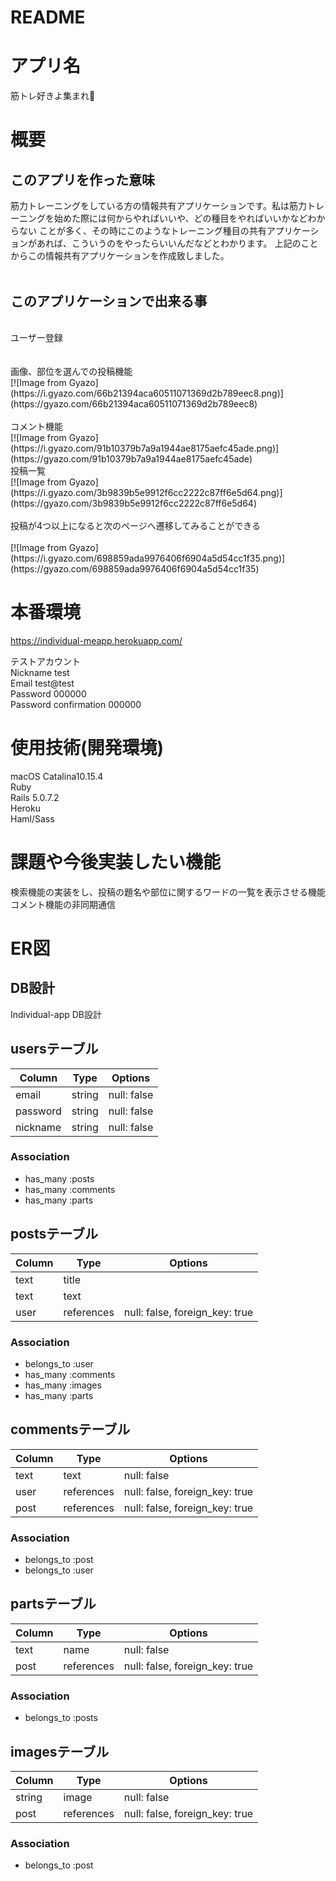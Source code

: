 # README

# アプリ名
筋トレ好きよ集まれ💪

# 概要
## このアプリを作った意味
筋力トレーニングをしている方の情報共有アプリケーションです。私は筋力トレーニングを始めた際には何からやればいいや、どの種目をやればいいかなどわからない
ことが多く、その時にこのようなトレーニング種目の共有アプリケーションがあれば、こういうのをやったらいいんだなどとわかります。
上記のことからこの情報共有アプリケーションを作成致しました。
<br>
<br>

## このアプリケーションで出来る事
<br>
ユーザー登録
<br>
<br>
<br>
画像、部位を選んでの投稿機能
<br>
[![Image from Gyazo](https://i.gyazo.com/66b21394aca60511071369d2b789eec8.png)](https://gyazo.com/66b21394aca60511071369d2b789eec8)
<br>
<br>
コメント機能
<br>
[![Image from Gyazo](https://i.gyazo.com/91b10379b7a9a1944ae8175aefc45ade.png)](https://gyazo.com/91b10379b7a9a1944ae8175aefc45ade)
<br>
投稿一覧
<br>
[![Image from Gyazo](https://i.gyazo.com/3b9839b5e9912f6cc2222c87ff6e5d64.png)](https://gyazo.com/3b9839b5e9912f6cc2222c87ff6e5d64)
<br>
<br>
投稿が4つ以上になると次のページへ遷移してみることができる
<br>
<br>
[![Image from Gyazo](https://i.gyazo.com/698859ada9976406f6904a5d54cc1f35.png)](https://gyazo.com/698859ada9976406f6904a5d54cc1f35)
<br>



# 本番環境
https://individual-meapp.herokuapp.com/

テストアカウント
<br>
Nickname test
<br>
Email test@test
<br>
Password 000000
<br>
Password confirmation 000000



# 使用技術(開発環境)
macOS Catalina10.15.4
<br>
Ruby
<br>
Rails 5.0.7.2
<br>
Heroku
<br>
Haml/Sass

# 課題や今後実装したい機能
検索機能の実装をし、投稿の題名や部位に関するワードの一覧を表示させる機能
<br>
コメント機能の非同期通信

# ER図 

## DB設計
 Individual-app DB設計
## usersテーブル
|Column|Type|Options|
|------|----|-------|
|email|string|null: false|
|password|string|null: false|
|nickname|string|null: false|
### Association
- has_many :posts
- has_many :comments
- has_many :parts

## postsテーブル
|Column|Type|Options|
|------|----|-------|
|text|title||null: false|
|text|text|||null: false|
|user|references|null: false, foreign_key: true|
### Association
- belongs_to :user
- has_many :comments
- has_many :images
- has_many :parts

## commentsテーブル
|Column|Type|Options|
|------|----|-------|
|text|text|null: false|
|user|references|null: false, foreign_key: true|
|post|references|null: false, foreign_key: true|
### Association
- belongs_to :post
- belongs_to :user

## partsテーブル
|Column|Type|Options|
|------|----|-------|
|text|name|null: false|
|post|references|null: false, foreign_key: true|
### Association
- belongs_to :posts

## imagesテーブル
|Column|Type|Options|
|------|----|-------|
|string|image|null: false|
|post|references|null: false, foreign_key: true|
### Association
- belongs_to :post